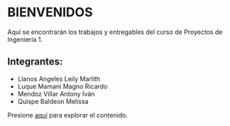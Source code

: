 # **BIENVENIDOS**

Aquí se encontrarán los trabajos y entregables del curso de Proyectos de Ingeniería 1.

## **Integrantes:**
- Llanos Angeles Leily Marlith
- Luque Mamani Magno Ricardo
- Mendoz Villar Antony Iván
- Quispe Baldeon Melissa


Presione [aquí](/PI1/README.md) para explorar el contenido.